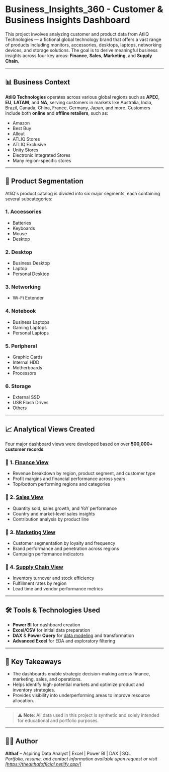 # Business_Insights_360 - Customer & Business Insights Dashboard

This project involves analyzing customer and product data from AtliQ Technologies — a fictional global technology brand that offers a vast range of products including monitors, accessories, desktops, laptops, networking devices, and storage solutions. The goal is to derive meaningful business insights across four key areas: **Finance**, **Sales**, **Marketing**, and **Supply Chain**.

---

## 📊 Business Context

**AtliQ Technologies** operates across various global regions such as **APEC**, **EU**, **LATAM**, and **NA**, serving customers in markets like Australia, India, Brazil, Canada, China, France, Germany, Japan, and more. Customers include both **online** and **offline retailers**, such as:
- Amazon
- Best Buy
- Allout
- ATLIQ Stores
- ATLIQ Exclusive
- Unity Stores
- Electronic Integrated Stores
- Many region-specific stores

---

## 🧩 Product Segmentation

AtliQ's product catalog is divided into six major segments, each containing several subcategories:

### 1. Accessories
- Batteries
- Keyboards
- Mouse
- Desktop

### 2. Desktop
- Business Desktop
- Laptop
- Personal Desktop

### 3. Networking
- Wi-Fi Extender

### 4. Notebook
- Business Laptops
- Gaming Laptops
- Personal Laptops

### 5. Peripheral
- Graphic Cards
- Internal HDD
- Motherboards
- Processors

### 6. Storage
- External SSD
- USB Flash Drives
- Others

---

## 📈 Analytical Views Created

Four major dashboard views were developed based on over **500,000+ customer records**:

### 🔹 1. [Finance View](https://github.com/althafofficial/Business_Insights_360/blob/main/Finance%20View.png)
- Revenue breakdown by region, product segment, and customer type
- Profit margins and financial performance across years
- Top/bottom performing regions and categories

### 🔹 2. [Sales View](https://github.com/althafofficial/Business_Insights_360/blob/main/Sales%20View.png)
- Quantity sold, sales growth, and YoY performance
- Country and market-level sales insights
- Contribution analysis by product line

### 🔹 3. [Marketing View](https://github.com/althafofficial/Business_Insights_360/blob/main/Marketing%20View.png)
- Customer segmentation by loyalty and frequency
- Brand performance and penetration across regions
- Campaign performance indicators

### 🔹 4. [Supply Chain View](https://github.com/althafofficial/Business_Insights_360/blob/main/Supply%20Chain%20View.png)
- Inventory turnover and stock efficiency
- Fulfillment rates by region
- Lead time and vendor performance metrics

---

## 🛠️ Tools & Technologies Used

- **Power BI** for dashboard creation
- **Excel/CSV** for initial data preparation
- **DAX** & **Power Query** for [data modeling](https://github.com/althafofficial/Business_Insights_360/blob/main/Data%20Modelling.png) and transformation
- **Advanced Excel** for EDA and exploratory filtering

---

## 📌 Key Takeaways

- The dashboards enable strategic decision-making across finance, marketing, sales, and operations.
- Helps identify high-potential markets and optimize product and inventory strategies.
- Provides visibility into underperforming areas to improve resource allocation.

---

> ⚠️ **Note**: All data used in this project is synthetic and solely intended for educational and portfolio purposes.

---

## 🙋‍♂️ Author

**Althaf** – Aspiring Data Analyst | Excel | Power BI | DAX | SQL  
*Portfolio, resume, and contact information available upon request or visit [https://thealthafofficial.netlify.app/]*
